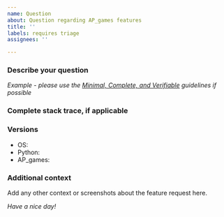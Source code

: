 ```yaml
---
name: Question
about: Question regarding AP_games features
title: ''
labels: requires triage
assignees: ''

---
```


### Describe your question

*Example - please use the [Minimal, Complete, and Verifiable][] guidelines
if possible*

### Complete stack trace, if applicable

### Versions

  - OS:
  - Python:
  - AP_games:

### Additional context

Add any other context or screenshots about the feature request here.

*Have a nice day!*

[Minimal, Complete, and Verifiable]: http://stackoverflow.com/help/mcve
